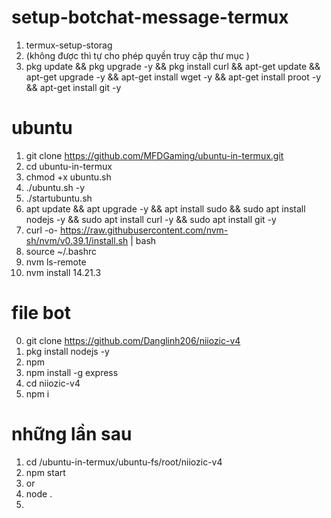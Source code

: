 # setup-botchat-message-termux

1. termux-setup-storag
2.  (không được thì tự cho phép quyền truy cập thư mục )
3. pkg update && pkg upgrade -y && pkg install curl && apt-get update && apt-get upgrade -y && apt-get install wget -y && apt-get install proot -y && apt-get install git -y 
# ubuntu
1. git clone https://github.com/MFDGaming/ubuntu-in-termux.git
2. cd ubuntu-in-termux 
3. chmod +x ubuntu.sh
4. ./ubuntu.sh -y
5. ./startubuntu.sh
6. apt update && apt upgrade -y && apt install sudo && sudo apt install nodejs -y && sudo apt install curl -y && sudo apt install git -y
7. curl -o- https://raw.githubusercontent.com/nvm-sh/nvm/v0.39.1/install.sh | bash
8. source ~/.bashrc
9. nvm ls-remote
10. nvm install 14.21.3
 # file bot

0. git clone https://github.com/Danglinh206/niiozic-v4
1. pkg install nodejs -y
2. npm 
3. npm install -g express
4. cd niiozic-v4
5. npm i
# những lần sau
1. cd /ubuntu-in-termux/ubuntu-fs/root/niiozic-v4
2. npm start
3. or
4. node .
5. 


